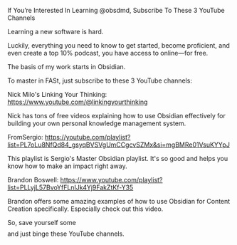 ---
---

If You’re Interested In Learning @obsdmd, Subscribe To These 3 YouTube Channels

Learning a new software is hard.

Luckily, everything you need to know to get started, become proficient, and even create a top 10% podcast, you have access to online—for free.

The basis of my work starts in Obsidian. 

To master in FASt, just subscribe to these 3 YouTube channels:

Nick Milo's Linking Your Thinking: https://www.youtube.com/@linkingyourthinking

Nick has tons of free videos explaining how to use Obsidian effectively for building your own personal knowledge management system. 

FromSergio: https://youtube.com/playlist?list=PL7oLu8NfQd84_gsyqBVSVgUmCCgcvSZMx&si=mgBMRe01VsuKYYpJ

This playlist is Sergio's Master Obsidian playlist. It's so good and helps you know how to make an impact right away. 

Brandon Boswell: https://www.youtube.com/playlist?list=PLLyjL57BvoYfFLnIJk4Yj9FakZtKf-Y35

Brandon offers some amazing examples of how to use Obsidian for Content Creation specifically. Especially check out this video. 

So, save yourself some $$$$ and just binge these YouTube channels.